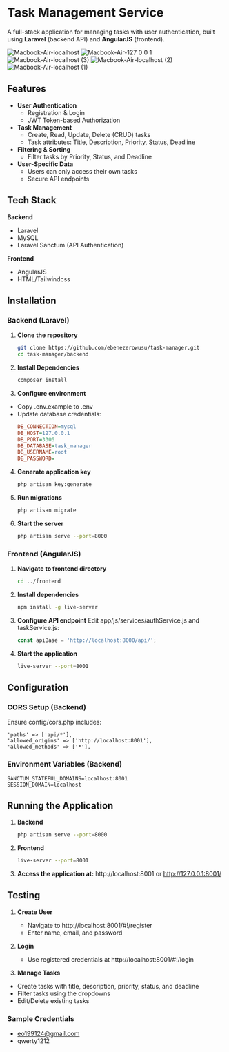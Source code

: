 # Task Management Service

A full-stack application for managing tasks with user authentication, built using **Laravel** (backend API) and **AngularJS** (frontend).

![Macbook-Air-localhost](https://github.com/user-attachments/assets/526e9af2-07cf-4e95-a4fe-2b6483eeb7ef)
![Macbook-Air-127 0 0 1](https://github.com/user-attachments/assets/35eab68d-6da0-4225-a74d-5b1127d9783d)
![Macbook-Air-localhost (3)](https://github.com/user-attachments/assets/c0c02692-1e99-471b-aab5-38617b13cd0b)
![Macbook-Air-localhost (2)](https://github.com/user-attachments/assets/6173b28d-8140-4e75-80be-3ef906b82d6e)
![Macbook-Air-localhost (1)](https://github.com/user-attachments/assets/e50748b2-8420-42ea-b4a1-7a45f589a144)



## Features

- **User Authentication**
  - Registration & Login
  - JWT Token-based Authorization
- **Task Management**
  - Create, Read, Update, Delete (CRUD) tasks
  - Task attributes: Title, Description, Priority, Status, Deadline
- **Filtering & Sorting**
  - Filter tasks by Priority, Status, and Deadline
- **User-Specific Data**
  - Users can only access their own tasks
  - Secure API endpoints

## Tech Stack

**Backend**  
- Laravel
- MySQL
- Laravel Sanctum (API Authentication)

**Frontend**  
- AngularJS
- HTML/Tailwindcss

## Installation

### Backend (Laravel)

1. **Clone the repository**
   ```bash
   git clone https://github.com/ebenezerowusu/task-manager.git
   cd task-manager/backend

2. **Install Dependencies**
    ```bash
    composer install

3. **Configure environment**
- Copy .env.example to .env
- Update database credentials:
    ```ini
    DB_CONNECTION=mysql
    DB_HOST=127.0.0.1
    DB_PORT=3306
    DB_DATABASE=task_manager
    DB_USERNAME=root
    DB_PASSWORD=

4. **Generate application key**
    ```bash
    php artisan key:generate

5. **Run migrations**
    ```bash
    php artisan migrate

6. **Start the server**
    ```bash
    php artisan serve --port=8000

### Frontend (AngularJS)
1. **Navigate to frontend directory**
    ```bash
    cd ../frontend

2. **Install dependencies**
    ```bash
    npm install -g live-server

3. **Configure API endpoint**
    Edit app/js/services/authService.js and taskService.js:
    ```javascript
    const apiBase = 'http://localhost:8000/api/';

4. **Start the application**
    ```bash
    live-server --port=8001


## Configuration
### CORS Setup (Backend)
  Ensure config/cors.php includes:

    'paths' => ['api/*'],
    'allowed_origins' => ['http://localhost:8001'],
    'allowed_methods' => ['*'],

### Environment Variables (Backend)

    SANCTUM_STATEFUL_DOMAINS=localhost:8001
    SESSION_DOMAIN=localhost

## Running the Application

1. **Backend**
    ```bash
    php artisan serve --port=8000

2. **Frontend**
    ```bash
    live-server --port=8001

3. **Access the application at:**
http://localhost:8001 or http://127.0.0.1:8001/


## Testing
1. **Create User**
    - Navigate to http://localhost:8001/#!/register
    - Enter name, email, and password

2. **Login**
    - Use registered credentials at http://localhost:8001/#!/login

3. **Manage Tasks**
 - Create tasks with title, description, priority, status, and deadline
 - Filter tasks using the dropdowns
 - Edit/Delete existing tasks

 ### Sample Credentials
  - eo199124@gmail.com
  - qwerty1212
